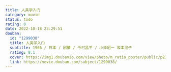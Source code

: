 ```yaml
---
title: 人类学入门
category: movie
status: todo
rating: 0
date: 2022-10-18 23:29:51
douban:
  id: "1299038"
  title: 人类学入门
  subtitle: 1966 / 日本 / 剧情 / 今村昌平 / 小泽昭一 坂本澄子
  rating: 8.1
  cover: https://img1.doubanio.com/view/photo/m_ratio_poster/public/p2204687157.jpg
  link: https://movie.douban.com/subject/1299038/
---
```


